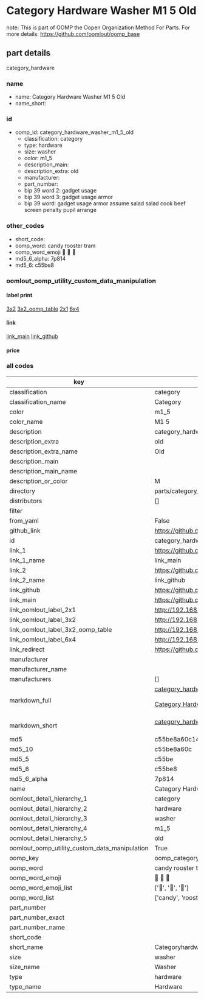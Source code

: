 # Category Hardware Washer M1 5 Old  

note: This is part of OOMP the Oopen Organization Method For Parts. For more details: https://github.com/oomlout/oomp_base

##  part details
  



category_hardware



### name
* name: Category Hardware Washer M1 5 Old
* name_short: 
### id
* oomp_id: category_hardware_washer_m1_5_old
  * classification: category
  * type: hardware
  * size: washer
  * color: m1_5
  * description_main: 
  * description_extra: old
  * manufacturer: 
  * part_number: 
  * bip 39 word 2: gadget usage
  * bip 39 word 3: gadget usage armor
  * bip 39 word: gadget usage armor assume salad salad cook beef screen penalty pupil arrange

### other_codes
* short_code: 
* oomp_word: candy rooster tram
* oomp_word_emoji :candy: :rooster: :tram:
* md5_6_alpha: 7p814
* md5_6: c55be8






### oomlout_oomp_utility_custom_data_manipulation
#### label print
[3x2](http://192.168.1.245:1112/?label=oomp%207p814)
[3x2_oomp_table](http://192.168.1.108:1112/?label=oomp%207p814)
[2x1](http://192.168.1.242:1112/?label=oomp%207p814)
[6x4](http://192.168.1.55:1112/?label=oomp%207p814)    

#### link

[link_main](https://github.com/oomlout/oomlout_oomp_version_1_messy/tree/main/parts/category_hardware_washer_m1_5_old) [link_github](https://github.com/oomlout/oomlout_oomp_version_1_messy/tree/main/parts/category_hardware_washer_m1_5_old)                             

#### price







### all codes 
| key | value |  
| --- | --- |  
| classification | category |  
| classification_name | Category |  
| color | m1_5 |  
| color_name | M1 5 |  
| description | category_hardware |  
| description_extra | old |  
| description_extra_name | Old |  
| description_main |  |  
| description_main_name |  |  
| description_or_color | M  |  
| directory | parts/category_hardware_washer_m1_5_old |  
| distributors | [] |  
| filter |  |  
| from_yaml | False |  
| github_link | https://github.com/oomlout/oomlout_oomp_part_src/tree/main/parts/category_hardware_washer_m1_5_old |  
| id | category_hardware_washer_m1_5_old |  
| link_1 | https://github.com/oomlout/oomlout_oomp_version_1_messy/tree/main/parts/category_hardware_washer_m1_5_old |  
| link_1_name | link_main |  
| link_2 | https://github.com/oomlout/oomlout_oomp_version_1_messy/tree/main/parts/category_hardware_washer_m1_5_old |  
| link_2_name | link_github |  
| link_github | https://github.com/oomlout/oomlout_oomp_version_1_messy/tree/main/parts/category_hardware_washer_m1_5_old |  
| link_main | https://github.com/oomlout/oomlout_oomp_version_1_messy/tree/main/parts/category_hardware_washer_m1_5_old |  
| link_oomlout_label_2x1 | http://192.168.1.242:1112/?label=oomp%207p814 |  
| link_oomlout_label_3x2 | http://192.168.1.245:1112/?label=oomp%207p814 |  
| link_oomlout_label_3x2_oomp_table | http://192.168.1.108:1112/?label=oomp%207p814 |  
| link_oomlout_label_6x4 | http://192.168.1.55:1112/?label=oomp%207p814 |  
| link_redirect | https://github.com/oomlout/oomlout_oomp_version_1_messy/tree/main/parts/category_hardware_washer_m1_5_old |  
| manufacturer |  |  
| manufacturer_name |  |  
| manufacturers | [] |  
| markdown_full | [category_hardware_washer_m1_5_old](none)<br>[](none)<br>[Category Hardware Washer M1 5 Old](none)<br><br> |  
| markdown_short | [category_hardware_washer_m1_5_old](none)<br><br> |  
| md5 | c55be8a60c1405f6f95f20de17fbe2f5 |  
| md5_10 | c55be8a60c |  
| md5_5 | c55be |  
| md5_6 | c55be8 |  
| md5_6_alpha | 7p814 |  
| name | Category Hardware Washer M1 5 Old |  
| oomlout_detail_hierarchy_1 | category |  
| oomlout_detail_hierarchy_2 | hardware |  
| oomlout_detail_hierarchy_3 | washer |  
| oomlout_detail_hierarchy_4 | m1_5 |  
| oomlout_detail_hierarchy_5 | old |  
| oomlout_oomp_utility_custom_data_manipulation | True |  
| oomp_key | oomp_category_hardware_washer_m1_5_old |  
| oomp_word | candy rooster tram |  
| oomp_word_emoji | :candy: :rooster: :tram: |  
| oomp_word_emoji_list | [':candy:', ':rooster:', ':tram:'] |  
| oomp_word_list | ['candy', 'rooster', 'tram'] |  
| part_number |  |  
| part_number_exact |  |  
| part_number_name |  |  
| short_code |  |  
| short_name | Categoryhardware |  
| size | washer |  
| size_name | Washer |  
| type | hardware |  
| type_name | Hardware |  
